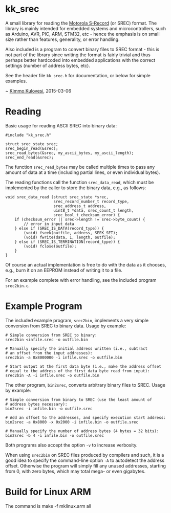 kk_srec
=======

A small library for reading the
[Motorola S-Record](http://en.wikipedia.org/wiki/SREC_(file_format))
(or SREC) format. The library is mainly intended for embedded systems and microcontrollers, such as Arduino, AVR, PIC, ARM, STM32, etc - hence the
emphasis is on small size rather than features, generality, or error handling.

Also included is a program to convert binary files to SREC format - this
is not part of the library since writing the format is fairly trivial and
thus perhaps better hardcoded into embedded applications with the correct
settings (number of address bytes, etc).

See the header file `kk_srec.h` for documentation, or below for simple examples.

~ [Kimmo Kulovesi](http://arkku.com/), 2015-03-06

Reading
=======

Basic usage for reading ASCII SREC into binary data:

    #include "kk_srec.h"
     
    struct srec_state srec;
    srec_begin_read(&srec);
    srec_read_bytes(&srec, my_ascii_bytes, my_ascii_length);
    srec_end_read(&srec);

The function `srec_read_bytes` may be called multiple times to pass any
amount of data at a time (including partial lines, or even individual bytes).

The reading functions call the function `srec_data_read`, which must be
implemented by the caller to store the binary data, e.g., as follows:

    void srec_data_read (struct srec_state *srec,
                         srec_record_number_t record_type,
                         srec_address_t address,
                         uint8_t *data, srec_count_t length,
                         srec_bool_t checksum_error) {
        if (checksum_error || srec->length != srec->byte_count) {
            // error in input data
        } else if (SREC_IS_DATA(record_type)) {
            (void) fseek(outfile, address, SEEK_SET);
            (void) fwrite(data, 1, length, outfile);
        } else if (SREC_IS_TERMINATION(record_type)) {
            (void) fclose(outfile);
        }
    }

Of course an actual implementation is free to do with the data as it chooses,
e.g., burn it on an EEPROM instead of writing it to a file.

For an example complete with error handling, see the included program
`srec2bin.c`.


Example Program
===============

The included example program, `srec2bin`, implements a very simple conversion
from SREC to binary data. Usage by example:

    # Simple conversion from SREC to binary:
    srec2bin <infile.srec -o outfile.bin

    # Manually specify the initial address written (i.e., subtract
    # an offset from the input addresses):
    srec2bin -a 0x8000000 -i infile.srec -o outfile.bin

    # Start output at the first data byte (i.e., make the address offset
    # equal to the address of the first data byte read from input):
    srec2bin -A -i infile.srec -o outfile.bin

The other program, `bin2srec`, converts arbitrary binary files to SREC.
Usage by example:

    # Simple conversion from binary to SREC (use the least amount of
    # address bytes necessary):
    bin2srec -i infile.bin -o outfile.srec

    # Add an offset to the addresses, and specify execution start address:
    bin2srec -a 0x8000 -x 0x2000 -i infile.bin -o outfile.srec

    # Manually specify the number of address bytes (4 bytes = 32 bits):
    bin2srec -b 4 -i infile.bin -o outfile.srec

Both programs also accept the option `-v` to increase verbosity.

When using `srec2bin` on SREC files produced by compilers and such,
it is a good idea to specify the command-line option `-A` to autodetect
the address offset. Otherwise the program will simply fill any unused
addresses, starting from 0, with zero bytes, which may total mega- or
even gigabytes.

Build for Linux ARM
=============
The command is make -f mklinux.arm all
